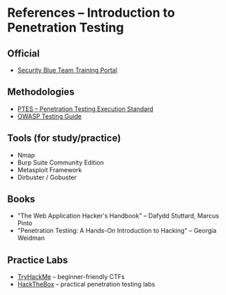 # References – Introduction to Penetration Testing

## Official
- [Security Blue Team Training Portal](https://securityblue.team/training)  

## Methodologies
- [PTES – Penetration Testing Execution Standard](http://www.pentest-standard.org/)  
- [OWASP Testing Guide](https://owasp.org/www-project-web-security-testing-guide/)  

## Tools (for study/practice)
- Nmap  
- Burp Suite Community Edition  
- Metasploit Framework  
- Dirbuster / Gobuster  

## Books
- "The Web Application Hacker's Handbook" – Dafydd Stuttard, Marcus Pinto  
- "Penetration Testing: A Hands-On Introduction to Hacking" – Georgia Weidman  

## Practice Labs
- [TryHackMe](https://tryhackme.com) – beginner-friendly CTFs  
- [HackTheBox](https://www.hackthebox.com) – practical penetration testing labs  
